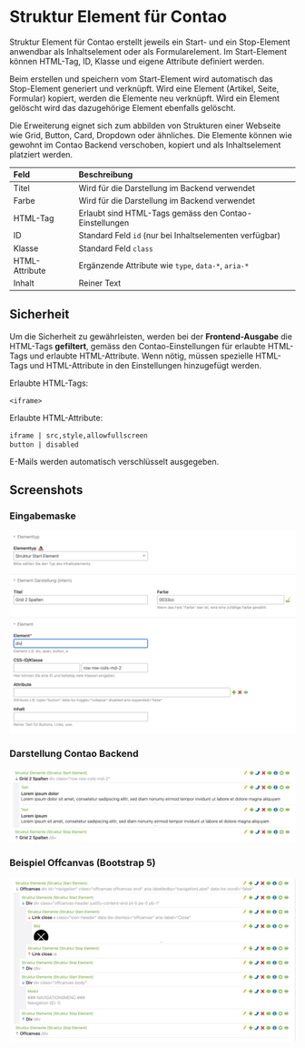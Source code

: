 # Struktur Element für Contao

Struktur Element für Contao erstellt jeweils ein Start- und ein Stop-Element anwendbar als Inhaltselement oder als Formularelement. Im Start-Element können HTML-Tag, ID, Klasse und eigene Attribute definiert werden.

Beim erstellen und speichern vom Start-Element wird automatisch das Stop-Element generiert und verknüpft. Wird eine Element (Artikel, Seite, Formular) kopiert, werden die Elemente neu verknüpft. Wird ein Element gelöscht wird das dazugehörige Element ebenfalls gelöscht.

Die Erweiterung eignet sich zum abbilden von Strukturen einer Webseite wie Grid, Button, Card, Dropdown oder ähnliches. Die Elemente können wie gewohnt im Contao Backend verschoben, kopiert und als Inhaltselement platziert werden.


| Feld | Beschreibung |
| :--- | :--- |
| Titel | Wird für die Darstellung im Backend verwendet |
| Farbe | Wird für die Darstellung im Backend verwendet |
| HTML-Tag | Erlaubt sind HTML-Tags gemäss den Contao-Einstellungen |
| ID | Standard Feld `id` (nur bei Inhaltselementen verfügbar) |
| Klasse | Standard Feld `class` |
| HTML-Attribute | Ergänzende Attribute wie `type`, `data-*`, `aria-*` |
| Inhalt | Reiner Text |

## Sicherheit
Um die Sicherheit zu gewährleisten, werden bei der **Frontend-Ausgabe** die HTML-Tags **gefiltert**, gemäss den Contao-Einstellungen für erlaubte HTML-Tags und erlaubte HTML-Attribute. Wenn nötig, müssen spezielle HTML-Tags und HTML-Attribute in den Einstellungen hinzugefügt werden.

Erlaubte HTML-Tags: 
```
<iframe>
```
Erlaubte HTML-Attribute:
```
iframe | src,style,allowfullscreen
button | disabled
```
E-Mails werden automatisch verschlüsselt ausgegeben.


## Screenshots

### Eingabemaske
![Alt text](docs/structure_start.png?raw=true "struture element start")

### Darstellung Contao Backend
![Alt text](docs/structure_start_grid.png?raw=true "struture element grid")


### Beispiel Offcanvas (Bootstrap 5)
![Alt text](docs/offcanvas.png?raw=true "offcanvas")


